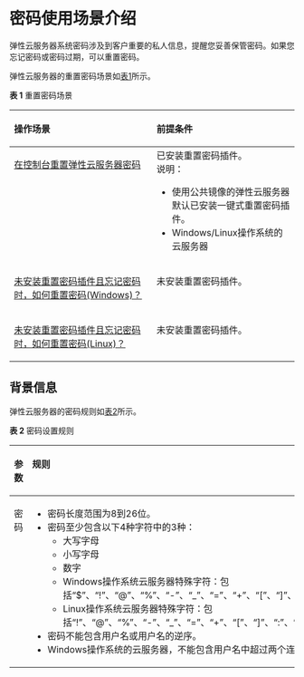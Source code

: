 # 密码使用场景介绍<a name="ecs_03_0401"></a>

弹性云服务器系统密码涉及到客户重要的私人信息，提醒您妥善保管密码。如果您忘记密码或密码过期，可以重置密码。

弹性云服务器的重置密码场景如[表1](#table15251728124719)所示。

**表 1**  重置密码场景

<a name="table15251728124719"></a>
<table><thead align="left"><tr id="row125217281474"><th class="cellrowborder" valign="top" width="50%" id="mcps1.2.3.1.1"><p id="p32521328104716"><a name="p32521328104716"></a><a name="p32521328104716"></a>操作场景</p>
</th>
<th class="cellrowborder" valign="top" width="50%" id="mcps1.2.3.1.2"><p id="p4252728124711"><a name="p4252728124711"></a><a name="p4252728124711"></a>前提条件</p>
</th>
</tr>
</thead>
<tbody><tr id="row9252328114712"><td class="cellrowborder" valign="top" width="50%" headers="mcps1.2.3.1.1 "><p id="p13252628174713"><a name="p13252628174713"></a><a name="p13252628174713"></a><a href="在控制台重置弹性云服务器密码.md">在控制台重置弹性云服务器密码</a></p>
</td>
<td class="cellrowborder" valign="top" width="50%" headers="mcps1.2.3.1.2 "><div class="p" id="p18252628174715"><a name="p18252628174715"></a><a name="p18252628174715"></a>已安装重置密码插件。<div class="note" id="note22781857204310"><a name="note22781857204310"></a><a name="note22781857204310"></a><span class="notetitle"> 说明： </span><div class="notebody"><a name="ul19689310443"></a><a name="ul19689310443"></a><ul id="ul19689310443"><li>使用公共镜像的<span id="text106811354413"><a name="text106811354413"></a><a name="text106811354413"></a>弹性云服务器</span>默认已安装一键式重置密码插件。</li><li>Windows/Linux操作系统的云服务器</li></ul>
</div></div>
</div>
</td>
</tr>
<tr id="row2618355145315"><td class="cellrowborder" valign="top" width="50%" headers="mcps1.2.3.1.1 "><p id="p061965519533"><a name="p061965519533"></a><a name="p061965519533"></a><a href="https://support.huaweicloud.com/ecs_faq/zh-cn_topic_0179487873.html" target="_blank" rel="noopener noreferrer">未安装重置密码插件且忘记密码时，如何重置密码(Windows)？</a></p>
</td>
<td class="cellrowborder" valign="top" width="50%" headers="mcps1.2.3.1.2 "><p id="p10619105525312"><a name="p10619105525312"></a><a name="p10619105525312"></a>未安装重置密码插件。</p>
</td>
</tr>
<tr id="row13290154145415"><td class="cellrowborder" valign="top" width="50%" headers="mcps1.2.3.1.1 "><p id="p6290154165411"><a name="p6290154165411"></a><a name="p6290154165411"></a><a href="https://support.huaweicloud.com/ecs_faq/zh-cn_topic_0179487874.html" target="_blank" rel="noopener noreferrer">未安装重置密码插件且忘记密码时，如何重置密码(Linux)？</a></p>
</td>
<td class="cellrowborder" valign="top" width="50%" headers="mcps1.2.3.1.2 "><p id="p112901343543"><a name="p112901343543"></a><a name="p112901343543"></a>未安装重置密码插件。</p>
</td>
</tr>
</tbody>
</table>

## 背景信息<a name="section1655373011248"></a>

弹性云服务器的密码规则如[表2](#ecs_03_0405_table4381109318958)所示。

**表 2**  密码设置规则

<a name="ecs_03_0405_table4381109318958"></a>
<table><thead align="left"><tr id="zh-cn_topic_0067909751_ecs_03_0405_row925712618958"><th class="cellrowborder" valign="top" width="18.000000000000004%" id="mcps1.2.4.1.1"><p id="zh-cn_topic_0067909751_ecs_03_0405_p1162970218958"><a name="zh-cn_topic_0067909751_ecs_03_0405_p1162970218958"></a><a name="zh-cn_topic_0067909751_ecs_03_0405_p1162970218958"></a>参数</p>
</th>
<th class="cellrowborder" valign="top" width="58.910000000000004%" id="mcps1.2.4.1.2"><p id="zh-cn_topic_0067909751_ecs_03_0405_p248177818958"><a name="zh-cn_topic_0067909751_ecs_03_0405_p248177818958"></a><a name="zh-cn_topic_0067909751_ecs_03_0405_p248177818958"></a>规则</p>
</th>
<th class="cellrowborder" valign="top" width="23.090000000000003%" id="mcps1.2.4.1.3"><p id="zh-cn_topic_0067909751_ecs_03_0405_p6680635518958"><a name="zh-cn_topic_0067909751_ecs_03_0405_p6680635518958"></a><a name="zh-cn_topic_0067909751_ecs_03_0405_p6680635518958"></a>样例</p>
</th>
</tr>
</thead>
<tbody><tr id="zh-cn_topic_0067909751_ecs_03_0405_row4260571318958"><td class="cellrowborder" valign="top" width="18.000000000000004%" headers="mcps1.2.4.1.1 "><p id="zh-cn_topic_0067909751_ecs_03_0405_p2851073918958"><a name="zh-cn_topic_0067909751_ecs_03_0405_p2851073918958"></a><a name="zh-cn_topic_0067909751_ecs_03_0405_p2851073918958"></a>密码</p>
</td>
<td class="cellrowborder" valign="top" width="58.910000000000004%" headers="mcps1.2.4.1.2 "><a name="zh-cn_topic_0067909751_ecs_03_0405_ul5961106018958"></a><a name="zh-cn_topic_0067909751_ecs_03_0405_ul5961106018958"></a><ul id="zh-cn_topic_0067909751_ecs_03_0405_ul5961106018958"><li>密码长度范围为8到26位。</li><li>密码至少包含以下4种字符中的3种：<a name="zh-cn_topic_0067909751_ecs_03_0405_ul24583583181022"></a><a name="zh-cn_topic_0067909751_ecs_03_0405_ul24583583181022"></a><ul id="zh-cn_topic_0067909751_ecs_03_0405_ul24583583181022"><li>大写字母</li><li>小写字母</li><li>数字</li><li>Windows操作系统<span id="text13313716705"><a name="text13313716705"></a><a name="text13313716705"></a>云服务器</span>特殊字符：包括<span class="parmvalue" id="zh-cn_topic_0067909751_parmvalue82532885311"><a name="zh-cn_topic_0067909751_parmvalue82532885311"></a><a name="zh-cn_topic_0067909751_parmvalue82532885311"></a>“$”</span>、<span class="parmvalue" id="zh-cn_topic_0067909751_parmvalue172652895318"><a name="zh-cn_topic_0067909751_parmvalue172652895318"></a><a name="zh-cn_topic_0067909751_parmvalue172652895318"></a>“!”</span>、<span class="parmvalue" id="zh-cn_topic_0067909751_parmvalue12662865312"><a name="zh-cn_topic_0067909751_parmvalue12662865312"></a><a name="zh-cn_topic_0067909751_parmvalue12662865312"></a>“@”</span>、<span class="parmvalue" id="zh-cn_topic_0067909751_parmvalue15263281530"><a name="zh-cn_topic_0067909751_parmvalue15263281530"></a><a name="zh-cn_topic_0067909751_parmvalue15263281530"></a>“%”</span>、<span class="parmvalue" id="zh-cn_topic_0067909751_parmvalue7269283538"><a name="zh-cn_topic_0067909751_parmvalue7269283538"></a><a name="zh-cn_topic_0067909751_parmvalue7269283538"></a>“-”</span>、<span class="parmvalue" id="zh-cn_topic_0067909751_parmvalue426628125315"><a name="zh-cn_topic_0067909751_parmvalue426628125315"></a><a name="zh-cn_topic_0067909751_parmvalue426628125315"></a>“_”</span>、<span class="parmvalue" id="zh-cn_topic_0067909751_parmvalue226102815533"><a name="zh-cn_topic_0067909751_parmvalue226102815533"></a><a name="zh-cn_topic_0067909751_parmvalue226102815533"></a>“=”</span>、<span class="parmvalue" id="zh-cn_topic_0067909751_parmvalue52662825314"><a name="zh-cn_topic_0067909751_parmvalue52662825314"></a><a name="zh-cn_topic_0067909751_parmvalue52662825314"></a>“+”</span>、<span class="parmvalue" id="zh-cn_topic_0067909751_parmvalue172618286538"><a name="zh-cn_topic_0067909751_parmvalue172618286538"></a><a name="zh-cn_topic_0067909751_parmvalue172618286538"></a>“[”</span>、<span class="parmvalue" id="zh-cn_topic_0067909751_ecs_03_0405_parmvalue60359257144629"><a name="zh-cn_topic_0067909751_ecs_03_0405_parmvalue60359257144629"></a><a name="zh-cn_topic_0067909751_ecs_03_0405_parmvalue60359257144629"></a>“]”</span>、<span class="parmvalue" id="zh-cn_topic_0067909751_ecs_03_0405_parmvalue60561486144642"><a name="zh-cn_topic_0067909751_ecs_03_0405_parmvalue60561486144642"></a><a name="zh-cn_topic_0067909751_ecs_03_0405_parmvalue60561486144642"></a>“:”</span>、<span class="parmvalue" id="zh-cn_topic_0067909751_ecs_03_0405_parmvalue9333307144657"><a name="zh-cn_topic_0067909751_ecs_03_0405_parmvalue9333307144657"></a><a name="zh-cn_topic_0067909751_ecs_03_0405_parmvalue9333307144657"></a>“.”</span>、<span class="parmvalue" id="zh-cn_topic_0067909751_ecs_03_0405_parmvalue6070704514474"><a name="zh-cn_topic_0067909751_ecs_03_0405_parmvalue6070704514474"></a><a name="zh-cn_topic_0067909751_ecs_03_0405_parmvalue6070704514474"></a>“/”</span>、<span class="parmvalue" id="zh-cn_topic_0067909751_parmvalue19441647111215"><a name="zh-cn_topic_0067909751_parmvalue19441647111215"></a><a name="zh-cn_topic_0067909751_parmvalue19441647111215"></a>“,”</span>和<span class="parmvalue" id="zh-cn_topic_0067909751_ecs_03_0405_parmvalue12765627144711"><a name="zh-cn_topic_0067909751_ecs_03_0405_parmvalue12765627144711"></a><a name="zh-cn_topic_0067909751_ecs_03_0405_parmvalue12765627144711"></a>“?”</span></li><li>Linux操作系统<span id="text14704122114019"><a name="text14704122114019"></a><a name="text14704122114019"></a>云服务器</span>特殊字符：包括<span class="parmvalue" id="zh-cn_topic_0067909751_parmvalue2087442019399"><a name="zh-cn_topic_0067909751_parmvalue2087442019399"></a><a name="zh-cn_topic_0067909751_parmvalue2087442019399"></a>“!”</span>、<span class="parmvalue" id="zh-cn_topic_0067909751_parmvalue587413204392"><a name="zh-cn_topic_0067909751_parmvalue587413204392"></a><a name="zh-cn_topic_0067909751_parmvalue587413204392"></a>“@”</span>、<span class="parmvalue" id="zh-cn_topic_0067909751_parmvalue1687452023910"><a name="zh-cn_topic_0067909751_parmvalue1687452023910"></a><a name="zh-cn_topic_0067909751_parmvalue1687452023910"></a>“%”</span>、<span class="parmvalue" id="zh-cn_topic_0067909751_parmvalue1887513207391"><a name="zh-cn_topic_0067909751_parmvalue1887513207391"></a><a name="zh-cn_topic_0067909751_parmvalue1887513207391"></a>“-”</span>、<span class="parmvalue" id="zh-cn_topic_0067909751_parmvalue787582043918"><a name="zh-cn_topic_0067909751_parmvalue787582043918"></a><a name="zh-cn_topic_0067909751_parmvalue787582043918"></a>“_”</span>、<span class="parmvalue" id="zh-cn_topic_0067909751_parmvalue1387515204397"><a name="zh-cn_topic_0067909751_parmvalue1387515204397"></a><a name="zh-cn_topic_0067909751_parmvalue1387515204397"></a>“=”</span>、<span class="parmvalue" id="zh-cn_topic_0067909751_parmvalue8875162015399"><a name="zh-cn_topic_0067909751_parmvalue8875162015399"></a><a name="zh-cn_topic_0067909751_parmvalue8875162015399"></a>“+”</span>、<span class="parmvalue" id="zh-cn_topic_0067909751_parmvalue387518203396"><a name="zh-cn_topic_0067909751_parmvalue387518203396"></a><a name="zh-cn_topic_0067909751_parmvalue387518203396"></a>“[”</span>、<span class="parmvalue" id="zh-cn_topic_0067909751_parmvalue2087592073917"><a name="zh-cn_topic_0067909751_parmvalue2087592073917"></a><a name="zh-cn_topic_0067909751_parmvalue2087592073917"></a>“]”</span>、<span class="parmvalue" id="zh-cn_topic_0067909751_parmvalue13875102053917"><a name="zh-cn_topic_0067909751_parmvalue13875102053917"></a><a name="zh-cn_topic_0067909751_parmvalue13875102053917"></a>“:”</span>、<span class="parmvalue" id="zh-cn_topic_0067909751_parmvalue13875152013397"><a name="zh-cn_topic_0067909751_parmvalue13875152013397"></a><a name="zh-cn_topic_0067909751_parmvalue13875152013397"></a>“.”</span>、<span class="parmvalue" id="zh-cn_topic_0067909751_parmvalue13875202013919"><a name="zh-cn_topic_0067909751_parmvalue13875202013919"></a><a name="zh-cn_topic_0067909751_parmvalue13875202013919"></a>“/”</span>、<span class="parmvalue" id="zh-cn_topic_0067909751_parmvalue5875102093915"><a name="zh-cn_topic_0067909751_parmvalue5875102093915"></a><a name="zh-cn_topic_0067909751_parmvalue5875102093915"></a>“^”</span>、<span class="parmvalue" id="zh-cn_topic_0067909751_parmvalue20875132012393"><a name="zh-cn_topic_0067909751_parmvalue20875132012393"></a><a name="zh-cn_topic_0067909751_parmvalue20875132012393"></a>“,”</span>、<span class="parmvalue" id="zh-cn_topic_0067909751_parmvalue88762020113912"><a name="zh-cn_topic_0067909751_parmvalue88762020113912"></a><a name="zh-cn_topic_0067909751_parmvalue88762020113912"></a>“{”</span>、<span class="parmvalue" id="zh-cn_topic_0067909751_parmvalue128761420163911"><a name="zh-cn_topic_0067909751_parmvalue128761420163911"></a><a name="zh-cn_topic_0067909751_parmvalue128761420163911"></a>“}”</span>和<span class="parmvalue" id="zh-cn_topic_0067909751_parmvalue178764203393"><a name="zh-cn_topic_0067909751_parmvalue178764203393"></a><a name="zh-cn_topic_0067909751_parmvalue178764203393"></a>“?”</span></li></ul>
</li><li>密码不能包含用户名或用户名的逆序。</li><li>Windows操作系统的<span id="text153189271104"><a name="text153189271104"></a><a name="text153189271104"></a>云服务器</span>，不能包含用户名中超过两个连续字符的部分。</li></ul>
</td>
<td class="cellrowborder" valign="top" width="23.090000000000003%" headers="mcps1.2.4.1.3 "><p id="zh-cn_topic_0067909751_ecs_03_0405_p6481855218958"><a name="zh-cn_topic_0067909751_ecs_03_0405_p6481855218958"></a><a name="zh-cn_topic_0067909751_ecs_03_0405_p6481855218958"></a>YNbUwp!dUc9MClnv</p>
<div class="note" id="note18511011891"><a name="note18511011891"></a><a name="note18511011891"></a><span class="notetitle"> 说明： </span><div class="notebody"><p id="p351011796"><a name="p351011796"></a><a name="p351011796"></a>样例密码随机生成，请勿复制使用样例。</p>
</div></div>
</td>
</tr>
</tbody>
</table>

